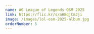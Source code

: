 ```yaml
---
name: AG League of Legends OSM 2025
link: https://flic.kr/s/aHBqjCmJji
image: /images/lol-osm-2025-album.jpg
orderNumber: 5
---
```

